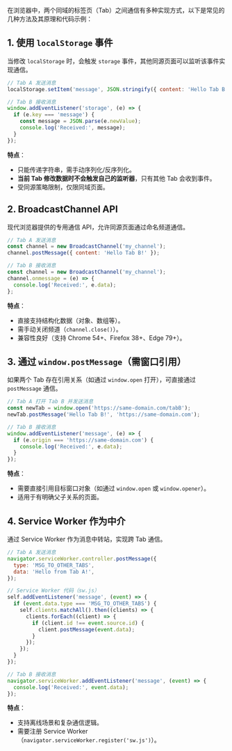 在浏览器中，两个同域的标签页（Tab）之间通信有多种实现方式，以下是常见的几种方法及其原理和代码示例：

## 1. 使用 `localStorage` 事件

当修改 `localStorage` 时，会触发 `storage` 事件，其他同源页面可以监听该事件实现通信。

```javascript
// Tab A 发送消息
localStorage.setItem('message', JSON.stringify({ content: 'Hello Tab B!' }));

// Tab B 接收消息
window.addEventListener('storage', (e) => {
  if (e.key === 'message') {
    const message = JSON.parse(e.newValue);
    console.log('Received:', message);
  }
});
```

**特点**：

- 只能传递字符串，需手动序列化/反序列化。
- **当前 Tab 修改数据时不会触发自己的监听器**，只有其他 Tab 会收到事件。
- 受同源策略限制，仅限同域页面。

## 2. **BroadcastChannel API**

现代浏览器提供的专用通信 API，允许同源页面通过命名频道通信。

```javascript
// Tab A 发送消息
const channel = new BroadcastChannel('my_channel');
channel.postMessage({ content: 'Hello Tab B!' });

// Tab B 接收消息
const channel = new BroadcastChannel('my_channel');
channel.onmessage = (e) => {
  console.log('Received:', e.data);
};
```

**特点**：

- 直接支持结构化数据（对象、数组等）。
- 需手动关闭频道（`channel.close()`）。
- 兼容性良好（支持 Chrome 54+、Firefox 38+、Edge 79+）。

## 3. **通过 `window.postMessage`（需窗口引用）**

如果两个 Tab 存在引用关系（如通过 `window.open` 打开），可直接通过 `postMessage` 通信。

```javascript
// Tab A 打开 Tab B 并发送消息
const newTab = window.open('https://same-domain.com/tabB');
newTab.postMessage('Hello Tab B!', 'https://same-domain.com');

// Tab B 接收消息
window.addEventListener('message', (e) => {
  if (e.origin === 'https://same-domain.com') {
    console.log('Received:', e.data);
  }
});
```

**特点**：

- 需要直接引用目标窗口对象（如通过 `window.open` 或 `window.opener`）。
- 适用于有明确父子关系的页面。

## 4. **Service Worker 作为中介**

通过 Service Worker 作为消息中转站，实现跨 Tab 通信。

```javascript
// Tab A 发送消息
navigator.serviceWorker.controller.postMessage({
  type: 'MSG_TO_OTHER_TABS',
  data: 'Hello from Tab A!',
});

// Service Worker 代码（sw.js）
self.addEventListener('message', (event) => {
  if (event.data.type === 'MSG_TO_OTHER_TABS') {
    self.clients.matchAll().then((clients) => {
      clients.forEach((client) => {
        if (client.id !== event.source.id) {
          client.postMessage(event.data);
        }
      });
    });
  }
});

// Tab B 接收消息
navigator.serviceWorker.addEventListener('message', (event) => {
  console.log('Received:', event.data);
});
```

**特点**：

- 支持离线场景和复杂通信逻辑。
- 需要注册 Service Worker（`navigator.serviceWorker.register('sw.js')`）。
